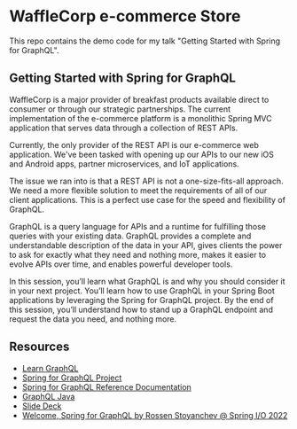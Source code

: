 # WaffleCorp e-commerce Store

This repo contains the demo code for my talk "Getting Started with Spring for GraphQL". 

## Getting Started with Spring for GraphQL

WaffleCorp is a major provider of breakfast products available direct to consumer or through our strategic partnerships. The current implementation of the e-commerce platform is a monolithic Spring MVC application that serves data through a collection of REST APIs.

Currently, the only provider of the REST API is our e-commerce web application. We've been tasked with opening up our APIs to our new iOS and Android apps, partner microservices, and IoT applications.

The issue we ran into is that a REST API is not a one-size-fits-all approach. We need a more flexible solution to meet the requirements of all of our client applications. This is a perfect use case for the speed and flexibility of GraphQL.

GraphQL is a query language for APIs and a runtime for fulfilling those queries with your existing data. GraphQL provides a complete and understandable description of the data in your API, gives clients the power to ask for exactly what they need and nothing more, makes it easier to evolve APIs over time, and enables powerful developer tools.

In this session, you’ll learn what GraphQL is and why you should consider it in your next project. You’ll learn how to use GraphQL in your Spring Boot applications by leveraging the Spring for GraphQL project. By the end of this session, you’ll understand how to stand up a GraphQL endpoint and request the data you need, and nothing more.

## Resources

- [Learn GraphQL](https://graphql.org/learn/)
- [Spring for GraphQL Project](https://spring.io/projects/spring-graphql)
- [Spring for GraphQL Reference Documentation](https://docs.spring.io/spring-graphql/docs/1.0.0-SNAPSHOT/reference/html/)
- [GraphQL Java](https://www.graphql-java.com/)
- [Slide Deck](./SpringForGraphQL.pdf)
- [Welcome, Spring for GraphQL by Rossen Stoyanchev @ Spring I/O 2022](https://www.youtube.com/watch?v=FMZckqbPGq0)